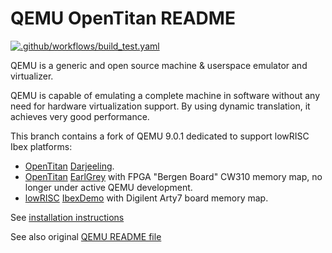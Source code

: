 # QEMU OpenTitan README

[![.github/workflows/build_test.yaml](https://github.com/lowRISC/qemu/actions/workflows/build_test.yaml/badge.svg?branch=ot-darjeeling-9.0.1)](https://github.com/lowRISC/qemu/actions/workflows/build_test.yaml)

QEMU is a generic and open source machine & userspace emulator and virtualizer.

QEMU is capable of emulating a complete machine in software without any need for hardware
virtualization support. By using dynamic translation, it achieves very good performance.

This branch contains a fork of QEMU 9.0.1 dedicated to support lowRISC Ibex platforms:
  * [OpenTitan](https://opentitan.org) [Darjeeling](docs/opentitan/darjeeling.md).
  * [OpenTitan](https://opentitan.org) [EarlGrey](docs/opentitan/earlgrey.md) with FPGA "Bergen Board"
    CW310 memory map, no longer under active QEMU development.
  * [lowRISC](https://github.com/lowRISC/ibex-demo-system) [IbexDemo](ibexdemo.md) with Digilent Arty7
    board memory map.

See [installation instructions](docs/opentitan/index.md)

See also original [QEMU README file](README_QEMU.rst)
